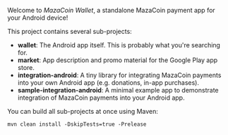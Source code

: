 Welcome to _MazaCoin Wallet_, a standalone MazaCoin payment app for your Android device!

This project contains several sub-projects:

 * __wallet__:
     The Android app itself. This is probably what you're searching for.
 * __market__:
     App description and promo material for the Google Play app store.
 * __integration-android__:
     A tiny library for integrating MazaCoin payments into your own Android app
     (e.g. donations, in-app purchases).
 * __sample-integration-android__:
     A minimal example app to demonstrate integration of MazaCoin payments into
     your Android app.

You can build all sub-projects at once using Maven:

`mvn clean install -DskipTests=true -Prelease`
